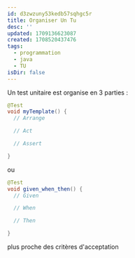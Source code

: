 ```yaml
---
id: d3zwzuny53kedb57sqhgc5r
title: Organiser Un Tu
desc: ''
updated: 1709136623087
created: 1708520437476
tags:
  - programmation
  - java
  - TU
isDir: false
---
```


Un test unitaire est organise en 3 parties :

```Java
@Test
void myTemplate() {
  // Arrange

  // Act

  // Assert

}
````

ou

```Java
@Test
void given_when_then() {
  // Given

  // When

  // Then

}
````

plus proche des critères d'acceptation

